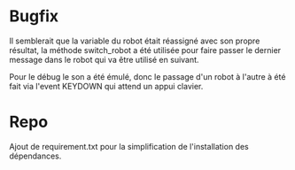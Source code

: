 # Bugfix

Il semblerait que la variable du robot était réassigné avec son propre résultat, la méthode switch_robot a été utilisée pour faire passer le dernier message dans le robot qui va être utilisé en suivant.

Pour le débug le son a été émulé, donc le passage d'un robot à l'autre à été fait via l'event KEYDOWN qui attend un appui clavier.

# Repo

Ajout de requirement.txt pour la simplification de l'installation des dépendances.